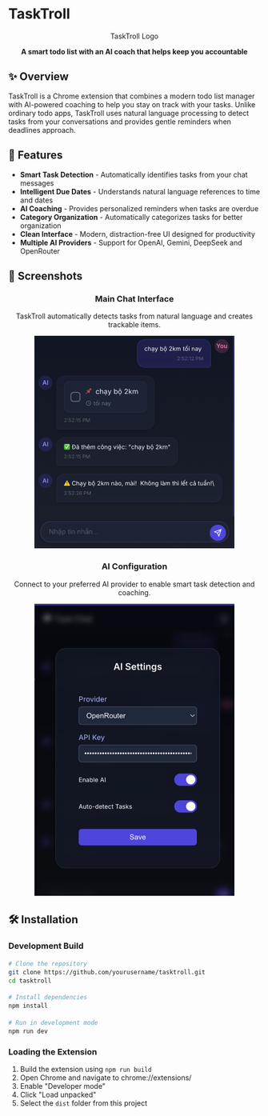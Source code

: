 # TaskTroll

<div align="center">
  
TaskTroll Logo

**A smart todo list with an AI coach that helps keep you accountable**

</div>

## ✨ Overview

TaskTroll is a Chrome extension that combines a modern todo list manager with AI-powered coaching to help you stay on track with your tasks. Unlike ordinary todo apps, TaskTroll uses natural language processing to detect tasks from your conversations and provides gentle reminders when deadlines approach.

## 🚀 Features

- **Smart Task Detection** - Automatically identifies tasks from your chat messages
- **Intelligent Due Dates** - Understands natural language references to time and dates
- **AI Coaching** - Provides personalized reminders when tasks are overdue
- **Category Organization** - Automatically categorizes tasks for better organization
- **Clean Interface** - Modern, distraction-free UI designed for productivity
- **Multiple AI Providers** - Support for OpenAI, Gemini, DeepSeek and OpenRouter

## 📸 Screenshots

<div align="center">

### Main Chat Interface
TaskTroll automatically detects tasks from natural language and creates trackable items.

<img src="screenshots/task_chat.png" alt="TaskTroll Chat Interface" width="400"/>

### AI Configuration
Connect to your preferred AI provider to enable smart task detection and coaching.

<img src="screenshots/ai_settings.png" alt="TaskTroll AI Settings" width="400"/>

</div>

## 🛠️ Installation

### Development Build

```bash
# Clone the repository
git clone https://github.com/yourusername/tasktroll.git
cd tasktroll

# Install dependencies
npm install

# Run in development mode
npm run dev
```

### Loading the Extension

1. Build the extension using `npm run build`
2. Open Chrome and navigate to chrome://extensions/
3. Enable "Developer mode"
4. Click "Load unpacked"
5. Select the `dist` folder from this project 
